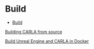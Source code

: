 # Build

- [Build](#build)

[Building CARLA from source](https://carla.readthedocs.io/en/0.9.14/build_carla/)

[Build Unreal Engine and CARLA in Docker](https://carla.readthedocs.io/en/0.9.14/build_docker_unreal/)
